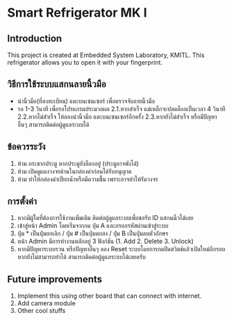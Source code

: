 # Smart Refrigerator MK I

## Introduction
This project is created at Embedded System Laboratory, KMITL. This refrigerator allows you to open it with your fingerprint.

## วิธีการใช้ระบบแสกนลายนิ้วมือ
- นำนิ้วมือ(ที่ลงทะเบียน) แตะบนเซนเซอร์ เพื่อตรวจจับลายนิ้วมือ
- รอ 1-3 วินาที เพื่อรอโปรแกรมประมวลผล
2.1.หากสำเร็จ แม่เหล็กจะปลดล็อกเป็นเวลา 4 วินาที
2.2.หากไม่สำเร็จ ให้ลองนำนิ้วมือ แตะบนเซนเซอร์อีกครั้ง
2.3.หากยังไม่สำเร็จ หรือมีปัญหาอื่นๆ สามารถติดต่อผู้ดูแลระบบได้ 

## ข้อควรระวัง
1.	ห้าม กระชากประตู หากประตูยังล็อกอยู่ (ประตูอาจพังได้)
2.	ห้าม เปิดดูแผงวงจรด้านในกล่องดำก่อนได้รับอนุญาต
3.	ห้าม ทำให้กล่องดำเปียกน้ำหรือมีความชื้น เพราะอาจทำให้รัดวงจร

## การตั้งค่า
1.	หากมีผู้ใดที่ต้องการใช้งานเพิ่มเติม ติดต่อผู้ดูแลระบบเพื่อขอรับ ID แสกนนิ้วได้เลย
2.	เข้าสู่หน้า Admin โดยเริ่มจากกด ปุ่ม A และกรอกรหัสผ่านเข้าสู่ระบบ
3.	ปุ่ม * เป็นปุ่มยกเลิก / ปุ่ม # เป็นปุ่มตกลง / ปุ่ม B เป็นปุ่มลบตัวอักษร
4.	หน้า Admin มีการทำงานหลักอยู่ 3 ฟังก์ชัน (1. Add  2. Delete 3. Unlock)
5.	หากมีปัญหาระบบรวน หรือปัญหาอื่นๆ ลอง Reset ระบบโดยการกดปิดสวิตช์แล้วเปิดใหม่อีกรอบ 
	หากยังไม่สามารถทำได้ สามารถติดต่อผู้ดูแลระบบได้เลยครับ 

## Future improvements
1. Implement this using other board that can connect with internet.
2. Add camera module
3. Other cool stuffs
